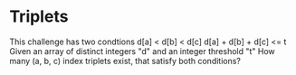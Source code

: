 # Triplets
This challenge has two condtions
d[a] < d[b] < d[c]
d[a] + d[b] + d[c] <= t
Given an array of distinct integers "d" and an integer threshold "t"
How many (a, b, c) index triplets exist, that satisfy both conditions?
